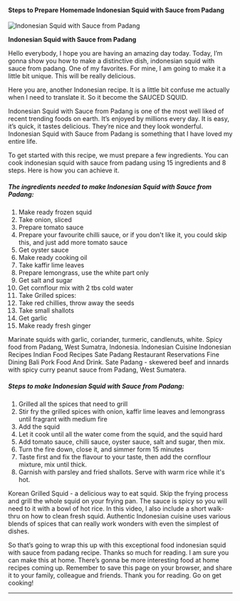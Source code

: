             

#### Steps to Prepare Homemade Indonesian Squid with Sauce from Padang

![Indonesian Squid with Sauce from Padang](https://img-global.cpcdn.com/recipes/7bab4c212415800d/751x532cq70/indonesian-squid-with-sauce-from-padang-recipe-main-photo.jpg)

**Indonesian Squid with Sauce from Padang**

Hello everybody, I hope you are having an amazing day today. Today, I’m gonna show you how to make a distinctive dish, indonesian squid with sauce from padang. One of my favorites. For mine, I am going to make it a little bit unique. This will be really delicious.

Here you are, another Indonesian recipe. It is a little bit confuse me actually when I need to translate it. So it become the SAUCED SQUID.

Indonesian Squid with Sauce from Padang is one of the most well liked of recent trending foods on earth. It’s enjoyed by millions every day. It is easy, it’s quick, it tastes delicious. They’re nice and they look wonderful. Indonesian Squid with Sauce from Padang is something that I have loved my entire life.

To get started with this recipe, we must prepare a few ingredients. You can cook indonesian squid with sauce from padang using 15 ingredients and 8 steps. Here is how you can achieve it.

##### The ingredients needed to make Indonesian Squid with Sauce from Padang:

1.  Make ready frozen squid
2.  Take onion, sliced
3.  Prepare tomato sauce
4.  Prepare your favourite chilli sauce, or if you don't like it, you could skip this, and just add more tomato sauce
5.  Get oyster sauce
6.  Make ready cooking oil
7.  Take kaffir lime leaves
8.  Prepare lemongrass, use the white part only
9.  Get salt and sugar
10.  Get cornflour mix with 2 tbs cold water
11.  Take Grilled spices:
12.  Take red chillies, throw away the seeds
13.  Take small shallots
14.  Get garlic
15.  Make ready fresh ginger

Marinate squids with garlic, coriander, turmeric, candlenuts, white. Spicy food from Padang, West Sumatra, Indonesia. Indonesian Cuisine Indonesian Recipes Indian Food Recipes Sate Padang Restaurant Reservations Fine Dining Bali Pork Food And Drink. Sate Padang - skewered beef and innards with spicy curry peanut sauce from Padang, West Sumatera.

##### Steps to make Indonesian Squid with Sauce from Padang:

1.  Grilled all the spices that need to grill
2.  Stir fry the grilled spices with onion, kaffir lime leaves and lemongrass until fragrant with medium fire
3.  Add the squid
4.  Let it cook until all the water come from the squid, and the squid hard
5.  Add tomato sauce, chilli sauce, oyster sauce, salt and sugar, then mix.
6.  Turn the fire down, close it, and simmer form 15 minutes
7.  Taste first and fix the flavour to your taste, then add the cornflour mixture, mix until thick.
8.  Garnish with parsley and fried shallots. Serve with warm rice while it's hot.

Korean Grilled Squid - a delicious way to eat squid. Skip the frying process and grill the whole squid on your frying pan. The sauce is spicy so you will need to it with a bowl of hot rice. In this video, I also include a short walk-thru on how to clean fresh squid. Authentic Indonesian cuisine uses various blends of spices that can really work wonders with even the simplest of dishes.

So that’s going to wrap this up with this exceptional food indonesian squid with sauce from padang recipe. Thanks so much for reading. I am sure you can make this at home. There’s gonna be more interesting food at home recipes coming up. Remember to save this page on your browser, and share it to your family, colleague and friends. Thank you for reading. Go on get cooking!

* * *